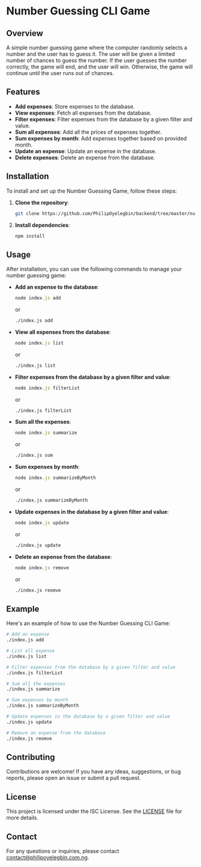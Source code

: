 # Number Guessing CLI Game

## Overview
A simple number guessing game where the computer randomly selects a number and the user has to guess it. The user will be given a limited number of chances to guess the number. If the user guesses the number correctly, the game will end, and the user will win. Otherwise, the game will continue until the user runs out of chances.

## Features
- **Add expenses**: Store expenses to the database.
- **View expenses**: Fetch all expenses from the database.
- **Filter expenses**: Filter expenses from the database by a given filter and value.
- **Sum all expenses**: Add all the prices of expenses together.
- **Sum expenses by month**: Add expenses together based on provided month.
- **Update an expense**: Update an expense in the database.
- **Delete expenses**: Delete an expense from the database.

## Installation
To install and set up the Number Guessing Game, follow these steps:

1. **Clone the repository**:
   ```bash
   git clone https://github.com/PhilipOyelegbin/backend/tree/master/number-guessing.git
   ```

2. **Install dependencies**:
   ```bash
   npm install
   ```

## Usage
After installation, you can use the following commands to manage your number guessing game:

- **Add an expense to the database**:
  ```javascript
  node index.js add
  ```
    or
  ```bash
  ./index.js add
  ```

- **View all expenses from the database**:
  ```javascript
  node index.js list
  ```
    or
  ```bash
  ./index.js list
  ```

- **Filter expenses from the database by a given filter and value**:
  ```javascript
  node index.js filterList
  ```
    or
  ```bash
  ./index.js filterList
  ```

- **Sum all the expenses**:
  ```javascript
  node index.js summarize
  ```
    or
  ```bash
  ./index.js sum
  ```

- **Sum expenses by month**:
  ```javascript
  node index.js summarizeByMonth
  ```
    or
  ```bash
  ./index.js summarizeByMonth
  ```

- **Update expenses in the database by a given filter and value**:
  ```javascript
  node index.js update
  ```
    or
  ```bash
  ./index.js update
  ```

- **Delete an expense from the database**:
  ```javascript
  node index.js remove
  ```
    or
  ```bash
  ./index.js reomve
  ```

## Example
Here's an example of how to use the Number Guessing CLI Game:

```bash
# Add an expense
./index.js add

# List all expense 
./index.js list

# Filter expenses from the database by a given filter and value
./index.js filterList

# Sum all the expenses
./index.js summarize

# Sum expenses by month
./index.js summarizeByMonth

# Update expenses in the database by a given filter and value
./index.js update

# Remove an expense from the database
./index.js reomve
```

## Contributing
Contributions are welcome! If you have any ideas, suggestions, or bug reports, please open an issue or submit a pull request.

## License
This project is licensed under the ISC License. See the [LICENSE](LICENSE) file for more details.

## Contact
For any questions or inquiries, please contact [contact@philipoyelegbin.com.ng](mailto:contact@philipoyelegbin.com.ng).
